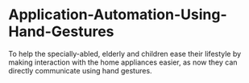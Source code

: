 # Application-Automation-Using-Hand-Gestures
To help the specially-abled, elderly and children ease their lifestyle by making interaction with the home appliances easier, as now they can directly communicate using hand gestures.
